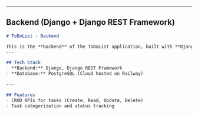 
---

## **Backend (Django + Django REST Framework)**

```markdown
# ToDoList - Backend

This is the **backend** of the ToDoList application, built with **Django and Django REST Framework**.  
---

## Tech Stack
- **Backend:** Django, Django REST Framework  
- **Database:** PostgreSQL (Cloud hosted on Railway)   

---

## Features
- CRUD APIs for tasks (Create, Read, Update, Delete)  
- Task categorization and status tracking  
